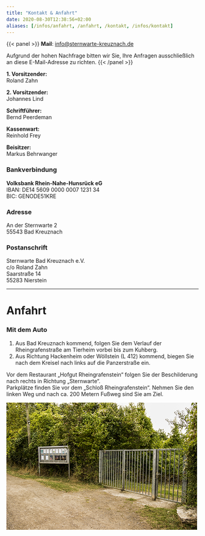 ```yaml
---
title: "Kontakt & Anfahrt"
date: 2020-08-30T12:38:56+02:00
aliases: [/infos/anfahrt, /anfahrt, /kontakt, /infos/kontakt]
---
```


{{< panel >}}
**Mail**: [info@sternwarte-kreuznach.de](mailto:info@sternwarte-kreuznach.de "info@sternwarte-kreuznach.de")

Aufgrund der hohen Nachfrage bitten wir Sie, Ihre Anfragen ausschließlich an diese E-Mail-Adresse zu richten.
{{< /panel >}}

**1. Vorsitzender:**  
Roland Zahn

**2. Vorsitzender:**  
Johannes Lind

**Schriftführer:**  
Bernd Peerdeman

**Kassenwart:**  
Reinhold Frey

**Beisitzer:**  
Markus Behrwanger

### Bankverbindung

**Volksbank Rhein-Nahe-Hunsrück eG**  
IBAN: DE14 5609 0000 0007 1231 34  
BIC: GENODE51KRE

### Adresse

An der Sternwarte 2  
55543 Bad Kreuznach

### Postanschrift

Sternwarte Bad Kreuznach e.V.  
c/o Roland Zahn  
Saarstraße 14  
55283 Nierstein

---

# Anfahrt

### Mit dem Auto

1. Aus Bad Kreuznach kommend, folgen Sie dem Verlauf der Rheingrafenstraße am Tierheim vorbei bis zum Kuhberg.
2. Aus Richtung Hackenheim oder Wöllstein (L 412) kommend, biegen Sie nach dem Kreisel nach links auf die Panzerstraße ein.

Vor dem Restaurant „Hofgut Rheingrafenstein“ folgen Sie der Beschilderung nach rechts in Richtung „Sternwarte“.  
Parkplätze finden Sie vor dem „Schloß Rheingrafenstein“. Nehmen Sie den linken Weg und nach ca. 200 Metern Fußweg sind Sie am Ziel.

![Tor zur Sternwarte](vitrine.jpg)
